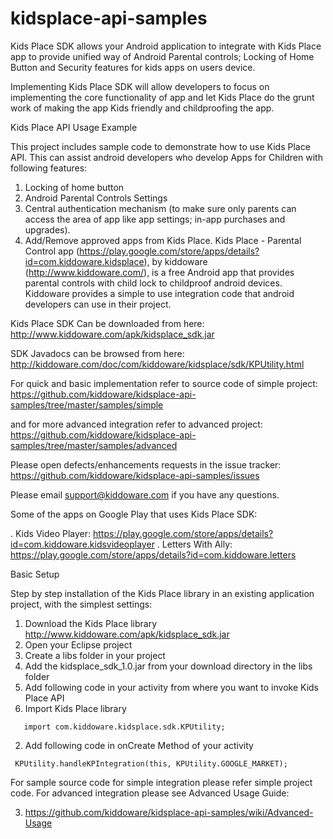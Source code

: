 # kidsplace-api-samples
Kids Place SDK allows your Android application to integrate with Kids Place app to provide unified way of Android Parental controls; Locking of Home Button and Security features for kids apps on users device.

Implementing Kids Place SDK will allow developers to focus on implementing the core functionality of app and let Kids Place do the grunt work of making the app Kids friendly and childproofing the app.

Kids Place API Usage Example

This project includes sample code to demonstrate how to use Kids Place API. This can assist android developers who develop Apps for Children with following features:

   1. Locking of home button
   2. Android Parental Controls Settings
   3. Central authentication mechanism (to make sure only parents can access the area of app like app settings; in-app purchases and upgrades).
   4. Add/Remove approved apps from Kids Place.
Kids Place - Parental Control app (https://play.google.com/store/apps/details?id=com.kiddoware.kidsplace), by kiddoware (http://www.kiddoware.com/), is a free Android app that provides parental controls with child lock to childproof android devices. Kiddoware provides a simple to use integration code that android developers can use in their project.

Kids Place SDK Can be downloaded from here:  http://www.kiddoware.com/apk/kidsplace_sdk.jar

SDK Javadocs can be browsed from here: http://kiddoware.com/doc/com/kiddoware/kidsplace/sdk/KPUtility.html

For quick and basic implementation refer to source code of simple project: https://github.com/kiddoware/kidsplace-api-samples/tree/master/samples/simple

and for more advanced integration refer to advanced project: https://github.com/kiddoware/kidsplace-api-samples/tree/master/samples/advanced

Please open defects/enhancements requests in the issue tracker: https://github.com/kiddoware/kidsplace-api-samples/issues

Please email support@kiddoware.com if you have any questions. 

Some of the apps on Google Play that uses Kids Place SDK:

   . Kids Video Player: https://play.google.com/store/apps/details?id=com.kiddoware.kidsvideoplayer
   . Letters With Ally: https://play.google.com/store/apps/details?id=com.kiddoware.letters

Basic Setup

Step by step installation of the Kids Place library in an existing application project, with the simplest settings:

1. Download the Kids Place library http://www.kiddoware.com/apk/kidsplace_sdk.jar
2. Open your Eclipse project
3. Create a libs folder in your project
4. Add the kidsplace_sdk_1.0.jar from your download directory in the libs folder
5. Add following code in your activity from where you want to invoke Kids Place API
  1. Import Kids Place library
  ```
     import com.kiddoware.kidsplace.sdk.KPUtility;
```
  2. Add following code in onCreate Method of your activity
  ```
   KPUtility.handleKPIntegration(this, KPUtility.GOOGLE_MARKET);
   ```
   For sample source code for simple integration please refer simple project code.
   For advanced integration please see Advanced Usage Guide: 

  3. https://github.com/kiddoware/kidsplace-api-samples/wiki/Advanced-Usage
